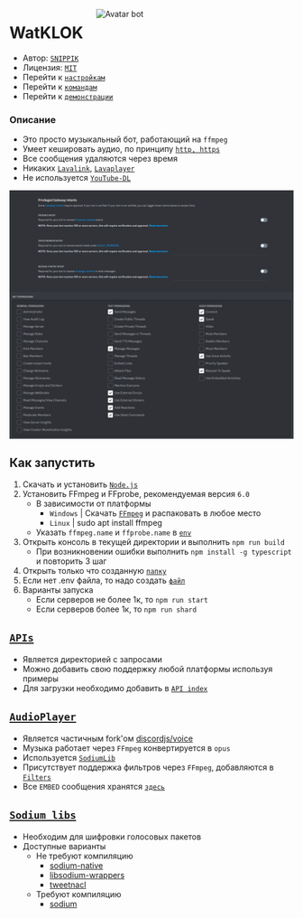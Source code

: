 [<img align="right" alt="Avatar bot" width="350px" src="https://media.discordapp.net/attachments/1016995045783633940/1080964769927942234/Icon.png" />](https://discordapp.com/users/623170593268957214)
# WatKLOK 
- Автор: [`SNIPPIK`](https://github.com/SNIPPIK)
- Лицензия: [`MIT`](LICENSE.md)
- Перейти к [`настройкам`](.env.dev)
- Перейти к [`командам`](src/Commands)
- Перейти к [`демонстрации`](https://www.youtube.com/playlist?list=PLrQkedRE9MFvchEkGvt-Tk5jqS5GiS8Kd)


### Описание
 - Это просто музыкальный бот, работающий на `ffmpeg`
 - Умеет кешировать аудио, по принципу [`http, https`](src/Misc/Request/index.ts)
 - Все сообщения удаляются через время
 - Никаких [`Lavalink`](https://github.com/lavalink-devs/Lavalink), [`Lavaplayer`](https://github.com/sedmelluq/lavaplayer)
 - Не используется [`YouTube-DL`](https://youtube-dl.org/)

<img align="center" alt="PGI Settings" width="1000px" src="https://github.com/SNIPPIK/WatKLOK/blob/main/.github/resource/PGI.png?raw=true" />
<img align="center" alt="Bot Permissions" width="1000px" src="https://github.com/SNIPPIK/WatKLOK/blob/main/.github/resource/Bot Permissions.png?raw=true" />


## <a name="run"></a> Как запустить
1. Скачать и установить [`Node.js`](https://nodejs.org/ru/)
2. Установить FFmpeg и FFprobe, рекомендуемая версия `6.0`
   - В зависимости от платформы
      - `Windows` | Скачать [`FFmpeg`](https://ffmpeg.org/) и распаковать в любое место
      - `Linux` | sudo apt install ffmpeg
   - Указать `ffmpeg.name` и `ffprobe.name` в [`env`](.env.dev)
3. Открыть консоль в текущей директории и выполнить `npm run build`
    - При возникновении ошибки выполнить `npm install -g typescript` и повторить 3 шаг
4. Открыть только что созданную [`папку`](.AutoBuild)
5. Если нет .env файла, то надо создать [`файл`](.env.dev)
6. Варианты запуска
   - Если серверов не более 1к, то `npm run start`
   - Если серверов более 1к, то `npm run shard`




## <a name="APIS"></a> [`APIs`](src/Models/APIs)
- Является директорией с запросами
- Можно добавить свою поддержку любой платформы используя примеры
- Для загрузки необходимо добавить в [`API index`](src/Misc/APIs/index.ts)





## <a name="AudioPlayer"></a> [`AudioPlayer`](src/Misc/AudioPlayer)
  - Является частичным fork'ом [discordjs/voice](https://www.npmjs.com/package/@discordjs/voice)
  - Музыка работает через `FFmpeg` конвертируется в `opus`
  - Используется [`SodiumLib`](#sodium-libs)
  - Присутствует поддержка фильтров через `FFmpeg`, добавляются в [`Filters`](src/Misc/Json/Filters.json)
  - Все `EMBED` сообщения хранятся [`здесь`](src/Models/Embeds)


    

## <a name="sodium-libs"></a> [`Sodium libs`](https://discordjs.guide/voice/#extra-dependencies)
 - Необходим для шифровки голосовых пакетов
 - Доступные варианты
   - Не требуют компиляцию
     - [sodium-native](https://www.npmjs.com/package/sodium-native)
     - [libsodium-wrappers](https://www.npmjs.com/package/libsodium-wrappers)
     - [tweetnacl](https://www.npmjs.com/package/tweetnacl)
    - Требуют компиляцию
      - [sodium](https://www.npmjs.com/package/sodium)